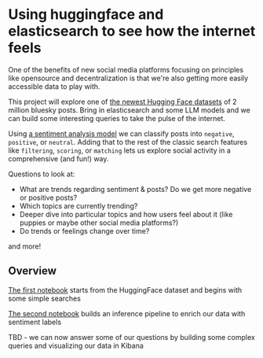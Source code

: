 # Using huggingface and elasticsearch to see how the internet feels

One of the benefits of new social media platforms focusing on principles like opensource and decentralization is that we're also getting more easily accessible data to play with.

This project will explore one of [the newest Hugging Face datasets](https://huggingface.co/datasets/alpindale/two-million-bluesky-posts) of 2 million bluesky posts. Bring in elasticsearch and some LLM models and we can build some interesting queries to take the pulse of the internet.

Using [a sentiment analysis model](https://huggingface.co/cardiffnlp/twitter-roberta-base-sentiment) we can classify posts into `negative`, `positive`, or `neutral`.
Adding that to the rest of the classic search features like `filtering`, `scoring`, or `matching` lets us explore social activity in a comprehensive (and fun!) way.

Questions to look at:
* What are trends regarding sentiment & posts? Do we get more negative or positive posts? 
* Which topics are currently trending? 
* Deeper dive into particular topics and how users feel about it (like puppies or maybe other social media platforms?)
* Do trends or feelings change over time?

and more!

## Overview

[The first notebook](/huggingface_dataset_search.ipynb) starts from the HuggingFace dataset and begins with some simple searches

[The second notebook](/elasticsearch_with_huggingface.ipynb) builds an inference pipeline to enrich our data with sentiment labels

TBD - we can now answer some of our questions by building some complex queries and visualizing our data in Kibana 
